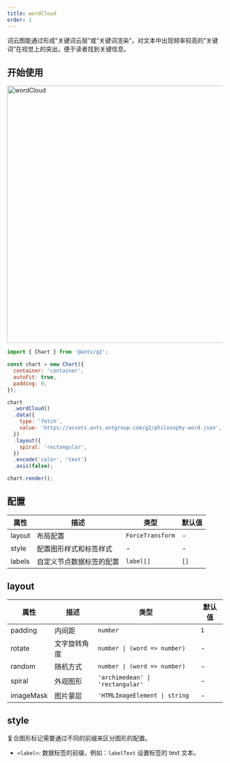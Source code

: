 ```yaml
---
title: wordCloud
order: 1
---
```


词云图能通过形成“关键词云层”或“关键词渲染”，对文本中出现频率较高的“关键词”在视觉上的突出，便于读者找到关键信息。

## 开始使用

<img alt="wordCloud" src="https://mdn.alipayobjects.com/huamei_qa8qxu/afts/img/A*2uvpTI0lHiYAAAAAAAAAAAAADmJ7AQ/original
" width="600" />

```js
import { Chart } from '@antv/g2';

const chart = new Chart({
  container: 'container',
  autoFit: true,
  padding: 0,
});

chart
  .wordCloud()
  .data({
    type: 'fetch',
    value: 'https://assets.antv.antgroup.com/g2/philosophy-word.json',
  })
  .layout({
    spiral: 'rectangular',
  })
  .encode('color', 'text')
  .axis(false);

chart.render();
```

## 配置

| 属性   | 描述                     | 类型             | 默认值 |
| ------ | ------------------------ | ---------------- | ------ |
| layout | 布局配置                 | `ForceTransform` | -      |
| style  | 配置图形样式和标签样式   | -                | -      |
| labels | 自定义节点数据标签的配置 | `label[]`        | `[]`   |

## layout

| 属性      | 描述         | 类型                             | 默认值 |
| --------- | ------------ | -------------------------------- | ------ |
| padding   | 内间距       | `number`                         | `1`    |
| rotate    | 文字旋转角度 | `number \| (word => number)`     | -      |
| random    | 随机方式     | `number \| (word => number)`     | -      |
| spiral    | 外观图形     | `'archimedean' \| 'rectangular'` | -      |
| imageMask | 图片蒙层     | `'HTMLImageElement \| string`    | -      |

## style

复合图形标记需要通过不同的前缀来区分图形的配置。

- `<label>`: 数据标签的前缀，例如：`labelText` 设置标签的 text 文本。
